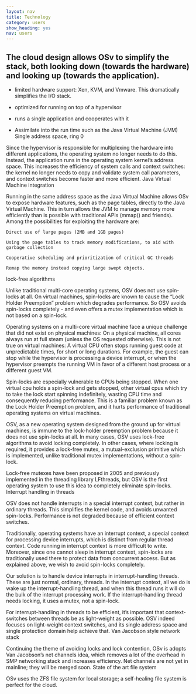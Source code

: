 ```yaml
---
layout: nav
title: Technology
category: users
show_heading: yes
nav: users
---
```


## The cloud design allows OSv to simplify the stack, both looking down (towards the hardware) and looking up (towards the application).

- limited hardware support: Xen, KVM, and Vmware. This dramatically simplifies the I/O stack.

- optimized for running on top of a hypervisor

- runs a single application and cooperates with it

<!--more-->

- Assimilate into the run time such as the Java Virtual Machine (JVM)
Single address space, ring 0

Since the hypervisor is responsible for multiplexing the hardware into different applications, the operating system no longer needs to do this. Instead, the application runs in the operating system kernel’s address space. This increases the efficiency of system calls and context switches: the kernel no longer needs to copy and validate system call parameters, and context switches become faster and more efficient.
Java Virtual Machine integration

Running in the same address space as the Java Virtual Machine allows OSv to expose hardware features, such as the page tables, directly to the Java Virtual Machine. This in turn allows the JVM to manage memory more efficiently than is possible with traditional APIs (mmap() and friends). Among the possibilities for exploiting the hardware are:

    Direct use of large pages (2MB and 1GB pages)

    Using the page tables to track memory modifications, to aid with garbage collection

    Cooperative scheduling and prioritization of critical GC threads

    Remap the memory instead copying large swept objects.

lock-free algorithms

Unlike traditional multi-core operating systems, OSV does not use spin-locks at all. On virtual machines, spin-locks are known to cause the “Lock Holder Preemption” problem which degrades performance. So OSV avoids spin-locks completely - and even offers a mutex implementation which is not based on a spin-lock.



Operating systems on a multi-core virtual machine face a unique challenge that did not exist on physical machines: On a physical machine, all cores always run at full steam (unless the OS requested otherwise). This is not true on virtual machines: A virtual CPU often stops running guest code at unpredictable times, for short or long durations. For example, the guest can stop while the hypervisor is processing a device interrupt, or when the hypervisor preempts the running VM in favor of a different host process or a different guest VM.

Spin-locks are especially vulnerable to CPUs being stopped. When one virtual cpu holds a spin-lock and gets stopped, other virtual cpus which try to take the lock start spinning indefinitely, wasting CPU time and consequently reducing performance. This is a familiar problem known as the Lock Holder Preemption problem, and it hurts performance of traditional operating systems on virtual machines.

OSV, as a new operating system designed from the ground up for virtual machines, is immune to the lock-holder preemption problem because it does not use spin-locks at all. In many cases, OSV uses lock-free algorithms to avoid locking completely. In other cases, where locking is required, it provides a lock-free mutex, a mutual-exclusion primitive which is implemented, unlike traditional mutex implementations, without a spin-lock.



Lock-free mutexes have been proposed in 2005 and previously implemented in the threading library LFthreads, but OSV is the first operating system to use this idea to completely eliminate spin-locks.
Interrupt handling in threads

OSV does not handle interrupts in a special interrupt context, but rather in ordinary threads. This simplifies the kernel code, and avoids unwanted spin-locks. Performance is not degraded because of efficient context switches.

Traditionally, operating systems have an interrupt context, a special context for processing device interrupts, which is distinct from regular thread context. Code running in interrupt context is more difficult to write. Moreover, since one cannot sleep in interrupt context, spin-locks are traditionally used there to protect data from concurrent access. But as explained above, we wish to avoid spin-locks completely.

Our solution is to handle device interrupts in interrupt-handling threads. These are just normal, ordinary, threads. In the interrupt context, all we do is wake up the interrupt-handling thread, and when this thread runs it will do the bulk of the interrupt processing work. If the interrupt-handling thread needs locking, it uses a mutex, not a spin-lock.



For interrupt-handling in threads to be efficient, it’s important that context-switches between threads be as light-weight as possible. OSV indeed focuses on light-weight context switches, and its single address space and single protection domain help achieve that.
Van Jacobson style network stack

Continuing the theme of avoiding locks and lock contention, OSv is adopts Van Jacobson’s net channels idea, which removes a lot of the overhead in SMP networking stack and increases efficiency. Net channels are not yet in mainline; they will be merged soon.
State of the art file system

OSv uses the ZFS file system for local storage; a self-healing file system is perfect for the cloud.

